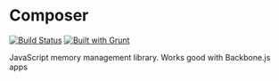 Composer
===================

[![Build Status](https://travis-ci.org/artyomtrityak/composer.png?branch=master)](https://travis-ci.org/artyomtrityak/composer)
[![Built with Grunt](https://cdn.gruntjs.com/builtwith.png)](http://gruntjs.com/)


JavaScript memory management library. Works good with Backbone.js apps
